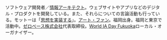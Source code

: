 ソフトウェア開発者／[情報アーキテクト](/blog/2014/04/25/future-of-information-architect.html)。ウェブサイトやアプリなどのデジタル・プロダクトを開発している。また、それらについての言論活動も行っている。モットーは「[思想を実装する](/about/philosophy.html)」。[アート・ファン](/activity/2020/01/20/art-experience.html)。福岡出身。福岡と東京で活動中。[ゼロベース株式会社](https://www.zerobase.jp/)代表取締役。[World IA Day Fukuoka](/activity/2020/01/28/world-ia-day-fukuoka-2020.html)ローカル・オーガナイザー。